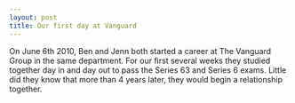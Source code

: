 ```yaml
---
layout: post
title: Our first day at Vanguard
---
```


On June 6th 2010, Ben and Jenn both started a career at The Vanguard Group in the same department. For our first several weeks they studied together day in and day out to pass the Series 63 and Series 6 exams. Little did they know that more than 4 years later, they would begin a relationship together.
